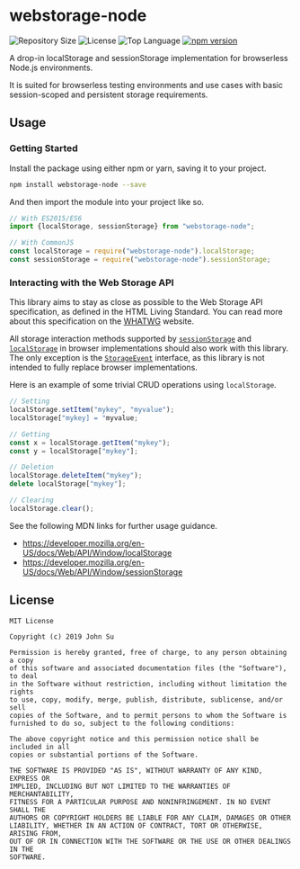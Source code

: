
# webstorage-node
![Repository Size](https://img.shields.io/github/repo-size/Tyncture/webstorage-node.svg?t&style=flat-square)
![License](https://img.shields.io/github/license/Tyncture/webstorage-node.svg?&style=flat-square)
![Top Language](https://img.shields.io/github/languages/top/Tyncture/webstorage-node.svg?&style=flat-square)
[![npm version](https://badge.fury.io/js/webstorage-node.svg)](https://www.npmjs.com/package/webstorage-node)

A drop-in localStorage and sessionStorage implementation for browserless 
Node.js environments. 

It is suited for browserless testing environments and use cases with
basic session-scoped and persistent storage requirements.


## Usage

### Getting Started
Install the package using either npm or yarn, saving it to your project.
```sh
npm install webstorage-node --save
```

And then import the module into your project like so.
```js
// With ES2015/ES6
import {localStorage, sessionStorage} from "webstorage-node";

// With CommonJS
const localStorage = require("webstorage-node").localStorage;
const sessionStorage = require("webstorage-node").sessionStorage;
```

### Interacting with the Web Storage API
This library aims to stay as close as possible to the
Web Storage API specification, as defined in the HTML Living Standard.
You can read more about this specification on the 
[WHATWG](https://html.spec.whatwg.org/multipage/webstorage.html) website.

All storage interaction methods supported by 
[`sessionStorage`](https://developer.mozilla.org/en-US/docs/Web/API/Window/sessionStorage)
and [`localStorage`](https://developer.mozilla.org/en-US/docs/Web/API/Window/localStorage)
in browser implementations should also work with this
library. The only exception is the 
[`StorageEvent`](https://html.spec.whatwg.org/multipage/webstorage.html#the-storageevent-interface) interface, as this library
is not intended to fully replace browser implementations.

Here is an example of some trivial CRUD operations using `localStorage`.
```js
// Setting
localStorage.setItem("mykey", "myvalue");
localStorage["mykey] = "myvalue;

// Getting
const x = localStorage.getItem("mykey");
const y = localStorage["mykey"];

// Deletion
localStorage.deleteItem("mykey");
delete localStorage["mykey"];

// Clearing
localStorage.clear();
```

See the following MDN links for further usage guidance.
- https://developer.mozilla.org/en-US/docs/Web/API/Window/localStorage
- https://developer.mozilla.org/en-US/docs/Web/API/Window/sessionStorage



## License
```
MIT License

Copyright (c) 2019 John Su

Permission is hereby granted, free of charge, to any person obtaining a copy
of this software and associated documentation files (the "Software"), to deal
in the Software without restriction, including without limitation the rights
to use, copy, modify, merge, publish, distribute, sublicense, and/or sell
copies of the Software, and to permit persons to whom the Software is
furnished to do so, subject to the following conditions:

The above copyright notice and this permission notice shall be included in all
copies or substantial portions of the Software.

THE SOFTWARE IS PROVIDED "AS IS", WITHOUT WARRANTY OF ANY KIND, EXPRESS OR
IMPLIED, INCLUDING BUT NOT LIMITED TO THE WARRANTIES OF MERCHANTABILITY,
FITNESS FOR A PARTICULAR PURPOSE AND NONINFRINGEMENT. IN NO EVENT SHALL THE
AUTHORS OR COPYRIGHT HOLDERS BE LIABLE FOR ANY CLAIM, DAMAGES OR OTHER
LIABILITY, WHETHER IN AN ACTION OF CONTRACT, TORT OR OTHERWISE, ARISING FROM,
OUT OF OR IN CONNECTION WITH THE SOFTWARE OR THE USE OR OTHER DEALINGS IN THE
SOFTWARE.
```
